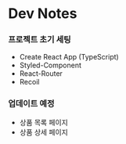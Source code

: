 # Dev Notes

### 프로젝트 초기 세팅

- Create React App (TypeScript)
- Styled-Component
- React-Router
- Recoil

### 업데이트 예정

- 상품 목록 페이지
- 상품 상세 페이지
